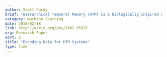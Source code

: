 ```yaml
---
author: Scott Purdy
brief: "Hierarchical Temporal Memory (HTM) is a biologically inspired machine intelligence technology that mimics the architecture and processes of the neocortex. In this white paper we describe how to encode data as Sparse Distributed Representations (SDRs) for use in HTM systems. We explain several existing encoders, which are available through the open source project called NuPIC, and we discuss requirements for creating encoders for new types of data."
category: machine-learning
date: 2016/02/18
link: http://arxiv.org/abs/1602.05925
org: Research Paper
sort: p
title: "Encoding Data for HTM Systems"
type: link
---
```

